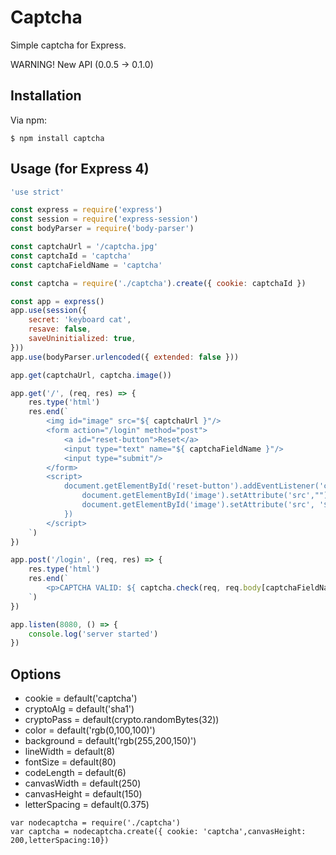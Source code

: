# Captcha

Simple captcha for Express.

WARNING! New API (0.0.5 -> 0.1.0)

## Installation

Via npm:

	$ npm install captcha

## Usage (for Express 4)

```javascript
'use strict'

const express = require('express')
const session = require('express-session')
const bodyParser = require('body-parser')

const captchaUrl = '/captcha.jpg'
const captchaId = 'captcha'
const captchaFieldName = 'captcha'

const captcha = require('./captcha').create({ cookie: captchaId })

const app = express()
app.use(session({
    secret: 'keyboard cat',
    resave: false,
    saveUninitialized: true,
}))
app.use(bodyParser.urlencoded({ extended: false }))

app.get(captchaUrl, captcha.image())

app.get('/', (req, res) => {
    res.type('html')
    res.end(`
        <img id="image" src="${ captchaUrl }"/>
        <form action="/login" method="post">
            <a id="reset-button">Reset</a>
            <input type="text" name="${ captchaFieldName }"/>
            <input type="submit"/>
        </form>
        <script>
            document.getElementById('reset-button').addEventListener('click',function(){
                document.getElementById('image').setAttribute('src',"")
                document.getElementById('image').setAttribute('src', '${ captchaUrl }')
            })
        </script>
    `)
})

app.post('/login', (req, res) => {
    res.type('html')
    res.end(`
        <p>CAPTCHA VALID: ${ captcha.check(req, req.body[captchaFieldName]) }</p>
    `)
})

app.listen(8080, () => {
    console.log('server started')
})
```

## Options

   - cookie = default('captcha')
   - cryptoAlg = default('sha1')
   - cryptoPass = default(crypto.randomBytes(32))
   - color = default('rgb(0,100,100)')
   - background = default('rgb(255,200,150)')
   - lineWidth = default(8)
   - fontSize = default(80)
   - codeLength = default(6)
   - canvasWidth = default(250)
   - canvasHeight = default(150)
   - letterSpacing = default(0.375)
   

    var nodecaptcha = require('./captcha')
    var captcha = nodecaptcha.create({ cookie: 'captcha',canvasHeight: 200,letterSpacing:10})